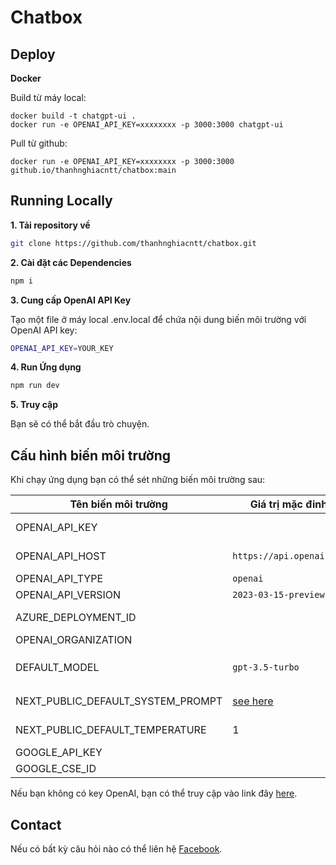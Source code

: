 # Chatbox

## Deploy

**Docker**

Build từ máy local:

```shell
docker build -t chatgpt-ui .
docker run -e OPENAI_API_KEY=xxxxxxxx -p 3000:3000 chatgpt-ui
```

Pull từ github:

```
docker run -e OPENAI_API_KEY=xxxxxxxx -p 3000:3000 github.io/thanhnghiacntt/chatbox:main
```

## Running Locally

**1. Tải repository về**

```bash
git clone https://github.com/thanhnghiacntt/chatbox.git
```

**2. Cài đặt các Dependencies**

```bash
npm i
```

**3. Cung cấp OpenAI API Key**

Tạo một file ở máy local .env.local để chứa nội dung biến môi trường với OpenAI API key:

```bash
OPENAI_API_KEY=YOUR_KEY
```

**4. Run Ứng dụng**

```bash
npm run dev
```

**5. Truy cập**

Bạn sẽ có thể bắt đầu trò chuyện.

## Cấu hình biến môi trường

Khi chạy ứng dụng bạn có thể sét những biến môi trường sau:

| Tên biến môi trường              | Giá trị mặc đinh                 | Mô tả                                                                                                                               |
| --------------------------------- | ------------------------------ | ----------------------------------------------------------------------------------------------------------------------------------------- |
| OPENAI_API_KEY                    |                                | Cái này là key tạo từ OpenAI, không thể thiếu                                                                                    |
| OPENAI_API_HOST                   | `https://api.openai.com`       | TUrl cơ bản để sử dụng Azure`https://<endpoint>.openai.azure.com`                                                                         |
| OPENAI_API_TYPE                   | `openai`                       | Loại api tùy chọn là `openai` hoặc `azure`                                                                                             |
| OPENAI_API_VERSION                | `2023-03-15-preview`           | Chỉ áp dụng cho Azure OpenAI                                                                                                          |
| AZURE_DEPLOYMENT_ID               |                                | Cần thiết khi Azure OpenAI, Ref[Azure OpenAI API](https://learn.microsoft.com/zh-cn/azure/cognitive-services/openai/reference#completions) |
| OPENAI_ORGANIZATION               |                                | Tổ chức OpenAI của bạn                                                                                                               |
| DEFAULT_MODEL                     | `gpt-3.5-turbo`                | Mô hình mặc định để sử dụng cho các cuộc hội thoại mới, dành cho việc sử dụng Azure `gpt-35-turbo`                                                               |
| NEXT_PUBLIC_DEFAULT_SYSTEM_PROMPT | [see here](utils/app/const.ts) | Lời nhắc hệ thống mặc định để sử dụng trên thiết bị mới conversations                                                                                     |
| NEXT_PUBLIC_DEFAULT_TEMPERATURE   | 1                              | Nhiệt độ mặc định để sử dụng trên máy mới conversations                                                                                       |
| GOOGLE_API_KEY                    |                                | Click [Link tài liệu JSON API][GCSE]                                                                                          |
| GOOGLE_CSE_ID                     |                                | Click [Link tài liệu JSON API][GCSE]                                                                                          |

Nếu bạn không có key OpenAI, bạn có thể truy cập vào link đây [here](https://platform.openai.com/account/api-keys).

## Contact

Nếu có bất kỳ câu hỏi nào có thể liên hệ [Facebook](https://www.facebook.com/nguyenthanhnghia.cntt).

[GCSE]: https://developers.google.com/custom-search/v1/overview
